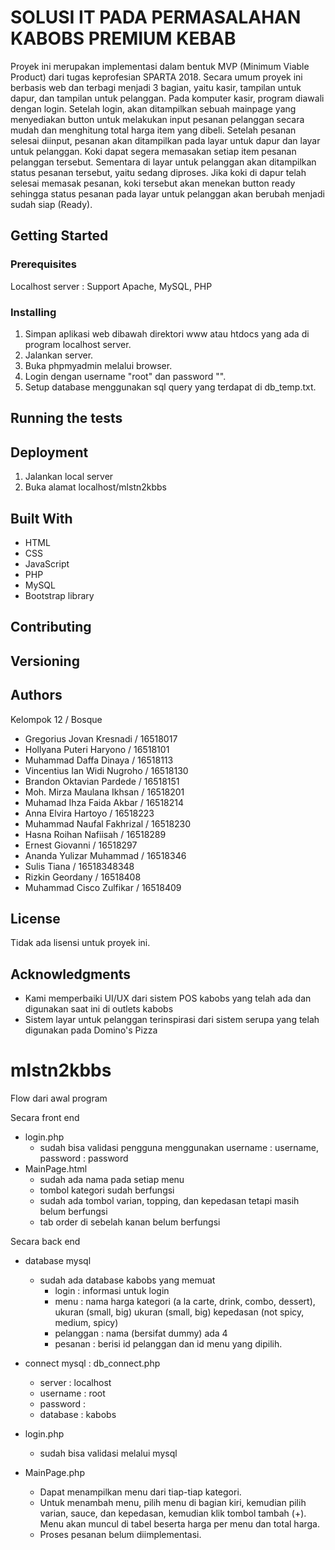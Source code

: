 # SOLUSI IT PADA PERMASALAHAN KABOBS PREMIUM KEBAB
Proyek ini merupakan implementasi dalam bentuk MVP (Minimum Viable Product) dari tugas keprofesian SPARTA 2018. Secara umum proyek ini berbasis web dan terbagi menjadi 3 bagian, yaitu kasir, tampilan untuk dapur, dan tampilan untuk pelanggan. Pada komputer kasir, program diawali dengan login. Setelah login, akan ditampilkan sebuah mainpage yang menyediakan button untuk melakukan input pesanan pelanggan secara mudah dan menghitung total harga item yang dibeli. Setelah pesanan selesai diinput, pesanan akan ditampilkan pada layar untuk dapur dan layar untuk pelanggan. Koki dapat segera memasakan setiap item pesanan pelanggan tersebut. Sementara di layar untuk pelanggan akan ditampilkan status pesanan tersebut, yaitu sedang diproses. Jika koki di dapur telah selesai memasak pesanan, koki tersebut akan menekan button ready sehingga status pesanan pada layar untuk pelanggan akan berubah menjadi sudah siap (Ready).

## Getting Started

### Prerequisites
 Localhost server : Support Apache, MySQL, PHP


### Installing
1. Simpan aplikasi web dibawah direktori www atau htdocs yang ada di program localhost server.
2. Jalankan server.
3. Buka phpmyadmin melalui browser.
4. Login dengan username "root" dan password "".
5. Setup database menggunakan sql query yang terdapat di db_temp.txt.

## Running the tests


## Deployment
1. Jalankan local server
2. Buka alamat localhost/mlstn2kbbs

## Built With
* HTML
* CSS
* JavaScript
* PHP
* MySQL
* Bootstrap library

## Contributing


## Versioning


## Authors
Kelompok 12 / Bosque
* Gregorius Jovan Kresnadi / 16518017
* Hollyana Puteri Haryono / 16518101
* Muhammad Daffa Dinaya / 16518113
* Vincentius Ian Widi Nugroho / 16518130
* Brandon Oktavian Pardede / 16518151
* Moh. Mirza Maulana Ikhsan / 16518201
* Muhamad Ihza Faida Akbar / 16518214
* Anna Elvira Hartoyo / 16518223
* Muhammad Naufal Fakhrizal / 16518230
* Hasna Roihan Nafiisah / 16518289
* Ernest Giovanni / 16518297
* Ananda Yulizar Muhammad / 16518346
* Sulis Tiana / 16518348348
* Rizkin Geordany / 16518408
* Muhammad Cisco Zulfikar / 16518409


## License
Tidak ada lisensi untuk proyek ini.

## Acknowledgments
* Kami memperbaiki UI/UX dari sistem POS kabobs yang telah ada dan digunakan saat ini di outlets kabobs
* Sistem layar untuk pelanggan terinspirasi dari sistem serupa yang telah digunakan pada Domino's Pizza


# mlstn2kbbs
 Flow dari awal program

 Secara front end
 - login.php
    - sudah bisa validasi pengguna menggunakan username : username, password : password
 - MainPage.html
    - sudah ada nama pada setiap menu
    - tombol kategori sudah berfungsi
    - sudah ada tombol varian, topping, dan kepedasan tetapi masih belum berfungsi
    - tab order di sebelah kanan belum berfungsi

Secara back end
- database mysql
    - sudah ada database kabobs yang memuat
        - login : informasi untuk login
        - menu :    nama
                    harga 
                    kategori (a la carte, drink, combo, dessert), ukuran (small, big)
                    ukuran (small, big)
                    kepedasan (not spicy, medium, spicy)
        - pelanggan : nama (bersifat dummy) ada 4
        - pesanan   : berisi id pelanggan dan id menu yang dipilih.
- connect mysql : db_connect.php
    -   server : localhost
    -   username    : root
    -   password    :
    -   database    : kabobs

- login.php
    - sudah bisa validasi melalui mysql

- MainPage.php
    - Dapat menampilkan menu dari tiap-tiap kategori.
    - Untuk menambah menu, pilih menu di bagian kiri, kemudian pilih varian, sauce, dan kepedasan, kemudian klik tombol tambah (+). Menu akan muncul di tabel beserta harga per menu dan total harga.
    - Proses pesanan belum diimplementasi.
    
